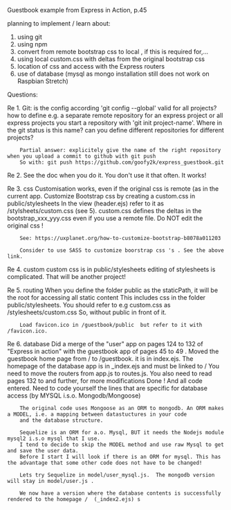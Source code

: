 Guestbook example from Express in Action, p.45

planning to implement / learn about:

1. using git
2. using npm
3. convert from remote bootstrap css to local , if this is required for,...
4. using local custom.css with deltas from the original bootstrap css
5. location of css and access with the Express routers 
6. use of database (mysql as mongo installation still does not work on Raspbian Stretch)

Questions:

Re 1. Git:	is the config according 'git config --global'  valid for all projects?
		how to define e.g. a separate remote repository for an express project or all express projects
		you start a repository with 'git init project-name'. Where in the git status is this name?
		can you define different repositories for different projects?

		Partial answer: explicitely give the name of the right repository when you upload a commit to github with git push
		So with: git push https://github.com/goofy2k/express_guestbook.git

Re 2.		See the doc when you do it. You don't use it that often. It works!


Re 3. css	Customisation works, even if the original css is remote (as in the current app.
		Customize Bootstrap css by creating a custom.css in public/stylesheets
		In the view (header.ejs) refer to it as /stylsheets/custom.css  (see 5).
		custom.css defines the deltas in the bootstrap_xxx_yyy.css even if you use a remote file.
		Do NOT edit the original css !

		See: https://uxplanet.org/how-to-customize-bootstrap-b8078a011203 

		Consider to use SASS to customize boorstrap css 's . See the above link.
Re 4. custom	custom css is in public/stylesheets    editing of stylesheets is complicated. That will be another project!


Re 5. routing	When you define the folder public as the staticPath, it will be the root for accessing all static content
		This includes css in the folder public/stylesheets.   You should refer to e.g custom.css   as /stylesheets/custom.css
		So, without public in front of it.

		Load favicon.ico in /guestbook/public  but refer to it with /favicon.ico.  

Re 6. database	Did a merge of the "user" app on pages 124 to 132 of "Express in action" with the guestbook app of
		pages 45 to 49 .  Moved the guestbook home page from / to /guestbook. it is in index.ejs.
		The homepage of the database app is in _index.ejs and must be linked to /
		You need to move the routers from app.js to routes.js.
		You also need to read pages 132 to and further, for more modifications
		Done ! And all code entered.
		Need to code yourself the lines that are specific for database access (by MYSQL i.s.o. Mongodb/Mongoose)
		
		The original code uses Mongoose as an ORM to mongodb. An ORM makes a MODEL, i.e. a mapping between datastuctures in your code 
		and the database structure.

		Sequelize is an ORM for a.o. Mysql, BUT it needs the Nodejs module mysql2 i.s.o mysql that I use.
		I tend to decide to skip the MODEL method and use raw Mysql to get and save the user data.
		Before I start I will look if there is an ORM for mysql. This has the advantage that some other code does not have to be changed!
	
		Lets try Sequelize in model/user_mysql.js.  The mongodb version will stay in model/user.js .

		We now have a version where the database contents is successfully rendered to the homepage /  (_index2.ejs) s
 
